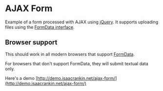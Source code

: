 
# AJAX Form

Example of a form processed with AJAX using [jQuery](http://jquery.com/).
It supports uploading files using the [FormData interface](https://developer.mozilla.org/en-US/docs/Web/API/FormData).

## Browser support
This should work in all modern browsers that support [FormData](http://caniuse.com/#search=XMLHttpRequest%202).

For browsers that don't support FormData, they will submit textual data only.

Here's a demo [http://demo.isaacrankin.net/ajax-form/](http://demo.isaacrankin.net/ajax-form/)